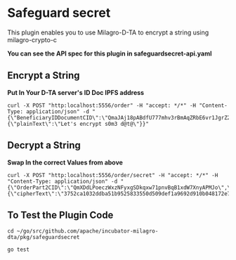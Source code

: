 <!--
    Licensed to the Apache Software Foundation (ASF) under one
    or more contributor license agreements.  See the NOTICE file
    distributed with this work for additional information
    regarding copyright ownership.  The ASF licenses this file
    to you under the Apache License, Version 2.0 (the
    "License"); you may not use this file except in compliance
    with the License.  You may obtain a copy of the License at

    http://www.apache.org/licenses/LICENSE-2.0

    Unless required by applicable law or agreed to in writing,
    software distributed under the License is distributed on an
    "AS IS" BASIS, WITHOUT WARRANTIES OR CONDITIONS OF ANY
    KIND, either express or implied.  See the License for the
    specific language governing permissions and limitations
    under the License.
-->

# Safeguard secret

This plugin enables you to use Milagro-D-TA to encrypt a string using milagro-crypto-c

**You can see the API spec for this plugin in safeguardsecret-api.yaml**

## Encrypt a String

**Put In Your D-TA server's ID Doc IPFS address**

```
curl -X POST "http:localhost:5556/order" -H "accept: */*" -H "Content-Type: application/json" -d "{\"BeneficiaryIDDocumentCID\":\"QmaJAj18pABdfU777mhv3rBmAqZRbE6vr1JgrZ2BcXwWj3\",\"Extension\":{\"plainText\":\"Let's encrypt s0m3 d@t@\"}}"
```



## Decrypt a String

**Swap In the correct Values from above**
```
curl -X POST "http:localhost:5556/order/secret" -H "accept: */*" -H "Content-Type: application/json" -d "{\"OrderPart2CID\":\"QmXDdLPoeczWxzNFyxgSDkqxw71pnvBqB1xdW7XnyAPMJo\",\"BeneficiaryIDDocumentCID\":\"QmaJAj18pABdfU777mhv3rBmAqZRbE6vr1JgrZ2BcXwWj3\",\"Extension\":{\"cipherText\":\"3752ca1032ddba51b9525833550d509def1a9692d910b048172e7406ad40cbf1\",\"t\":\"b1e72740d16a6587496ec563\",\"v\":\"04dac12c6648f2c8e2f8c8522c46c70fdc0fe37f43ad855a11cb66132f1fab75ab1b8d9c1594a20c0dc947ef604e7339cbbe05a2d59965e0183bbf8d59a4f4821c\"}}"
```

## To Test the Plugin Code

```
cd ~/go/src/github.com/apache/incubator-milagro-dta/pkg/safeguardsecret

go test

```



